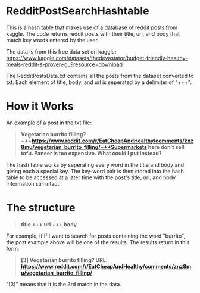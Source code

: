 # RedditPostSearchHashtable
This is a hash table that makes use of a database of reddit posts from kaggle. The code returns reddit posts with their title, url, and body that match key words entered by the user.

The data is from this free data set on kaggle: https://www.kaggle.com/datasets/thedevastator/budget-friendly-healthy-meals-reddit-s-proven-gu?resource=download

The RedditPostsData.txt contains all the posts from the dataset converted to txt. Each element of title, body, and url is seperated by a delimiter of "+++".

# How it Works
An example of a post in the txt file:

>**Vegetarian burrito filling?+++https://www.reddit.com/r/EatCheapAndHealthy/comments/znz8mu/vegetarian_burrito_filling/+++Supermarkets here don't sell tofu. Paneer is too expensive. What could I put instead?**

The hash table works by seperating every word in the title and body and giving each a special key. The key-word pair is then stored into the hash table to be accessed at a later time with the post's title, url, and body information still intact. 

# The structure 

>**title +++ url +++ body**

For example, if if I want to search for posts containing the word "burrito", the post example above will be one of the results. The results return in this form:

>**[3] Vegetarian burrito filling? URL: https://www.reddit.com/r/EatCheapAndHealthy/comments/znz8mu/vegetarian_burrito_filling/**

"[3]" means that it is the 3rd match in the data.
